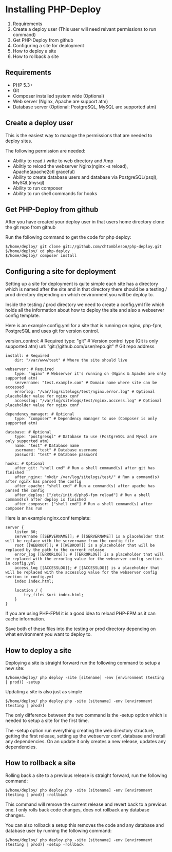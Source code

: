 # Installing PHP-Deploy

1. Requirements
2. Create a deploy user (This user will need relvant permissions to run command)
3. Get PHP-Deploy from github
4. Configuring a site for deployment
5. How to deploy a site
6. How to rollback a site

## Requirements
 * PHP 5.3+
 * Git
 * Composer installed system wide (Optional)
 * Web server (Nginx, Apache are support atm)
 * Database server (Optional: PostgreSQL, MySQL are supported atm)

## Create a deploy user
This is the easiest way to manage the permissions that are needed to deploy sites.

The following permission are needed:
 * Ability to read / write to web directory and /tmp
 * Abiltiy to reload the webserver Nginx(nginx -s reload), Apache(apache2ctl graceful)
 * Ability to create database users and database via PostgreSQL(psql), MySQL(mysql)
 * Ability to run composer
 * Ability to run shell commands for hooks

## Get PHP-Deploy from github
After you have created your deploy user in that users home directory clone the git repo from github

Run the following command to get the code for php deploy:

    $/home/deploy/ git clone git://github.com/chtombleson/php-deploy.git
    $/home/deploy/ cd php-deploy
    $/home/deploy/ composer install

## Configuring a site for deployment
Setting up a site for deployment is quite simple each site has a directory which is named after the site and in that directory there should be a testing / prod directory depending on which environment you will be deploy to.

Inside the testing / prod directory we need to create a config.yml file which holds all the information about how to deploy the site and also a webserver config template.

Here is an example config.yml for a site that is running on nginx, php-fpm, PostgreSQL and uses git for version control.

   version_control: # Required
    type: "git" # Version control type (Git is only supported atm)
    url: "git://github.com/user/repo.git" # Git repo address

    install: # Required
        dir: "/var/www/test" # Where the site should live

    webserver: # Required
        type: "nginx" # Webserver it's running on (Nginx & Apache are only supported atm)
        servername: "test.example.com" # Domain name where site can be accessed
        errorlog: "/var/log/sitelogs/test/nginx.error.log" # Optional placeholder value for nginx conf
        accesslog: "/var/log/sitelogs/test/nginx.acccess.log" # Optional placeholder value for nginx conf

    dependency_manager: # Optional
        type: "composer" # Dependency manager to use (Composer is only supported atm)

    database: # Optional
        type: "postgresql" # Database to use (PostgreSQL and Mysql are only supported atm)
        name: "test" # Database name
        username: "test" # Database username
        password: "test" # Database password

    hooks: # Optional
        after_git: "shell cmd" # Run a shell command(s) after git has finished
        after_nginx: "mkdir /var/log/sitelogs/test/" # Run a command(s) after nginx has parsed the config
        after_apache: "shell cmd" # Run a command(s) after apache has parsed the config
        after_deploy: ["/etc/init.d/php5-fpm reload"] # Run a shell command(s) after deploy is finished
        after_composer: ["shell cmd"] # Run a shell command(s) after composer has run

Here is an example nginx.conf template:

    server {
        listen 80;
        servername [[SERVERNAME]]; # [[SERVERNAME]] is a placeholder that will be replace with the servername from the config file
        root [[WEBROOT]]; # [[WEBROOT]] is a placeholder that will be replaced by the path to the current release
        error_log [[ERRORLOG]]; # [[ERRORLOG]] is a placeholder that will be replaced with the errorlog value for the webserver config section in config.yml
        access_log [[ACCESSLOG]]; # [[ACCESSLOG]] is a placeholder that will be replaced with the accesslog value for the webserver config section in config.yml
        index index.html;

        location / {
            try_files $uri index.html;
        }
    }

If you are using PHP-FPM it is a good idea to reload PHP-FPM as it can cache information.

Save both of these files into the testing or prod directory depending on what environment you want to deploy to.

## How to deploy a site
Deploying a site is straight forward run the following command to setup a new site:

    $/home/deploy/ php deploy -site [sitename] -env [environment (testing | prod)] -setup

Updating a site is also just as simple

    $/home/deploy/ php deploy.php -site [sitename] -env [environment (testing | prod)]

The only difference between the two command is the -setup option which is needed to setup a site for the first time.

The -setup option run everything creating the web directory structure, getting the first release, setting up the webserver conf, database and install any dependencies. On an update it only creates a new release, updates any dependencies.

## How to rollback a site
Rolling back a site to a previous release is straight forward, run the following command:

    $/home/deploy/ php deploy.php -site [sitename] -env [environment (testing | prod)] -rollback

This command will remove the current release and revert back to a previous one. I only rolls back code changes, does not rollback any database changes.

You can also rollback a setup this removes the code and any database and database user by running the following command:

    $/home/deploy/ php deploy.php -site [sitename] -env [environment (testing | prod)] -setup -rollback

